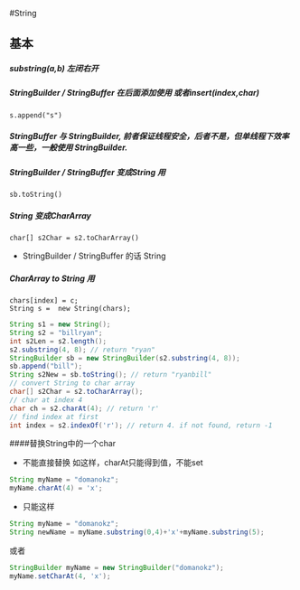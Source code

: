 #String

## 基本

##### substring(a,b) 左闭右开

##### StringBuilder / StringBuffer 在后面添加使用 或者insert(index,char)
	s.append("s")

##### StringBuffer 与 StringBuilder, 前者保证线程安全，后者不是，但单线程下效率高一些，一般使用 StringBuilder.

##### StringBuilder / StringBuffer 变成String 用
	sb.toString()

##### String 变成CharArray
	char[] s2Char = s2.toCharArray()
- StringBuilder / StringBuffer 的话 String

##### CharArray to String 用
	chars[index] = c;
    String s =  new String(chars);


```java
String s1 = new String();
String s2 = "billryan";
int s2Len = s2.length();
s2.substring(4, 8); // return "ryan"
StringBuilder sb = new StringBuilder(s2.substring(4, 8));
sb.append("bill");
String s2New = sb.toString(); // return "ryanbill"
// convert String to char array
char[] s2Char = s2.toCharArray();
// char at index 4
char ch = s2.charAt(4); // return 'r'
// find index at first
int index = s2.indexOf('r'); // return 4. if not found, return -1
```

####替换String中的一个char
- 不能直接替换 如这样，charAt只能得到值，不能set

```java
String myName = "domanokz";
myName.charAt(4) = 'x';
```

- 只能这样

```java
String myName = "domanokz";
String newName = myName.substring(0,4)+'x'+myName.substring(5);
```
或者

```java
StringBuilder myName = new StringBuilder("domanokz");
myName.setCharAt(4, 'x');
```
